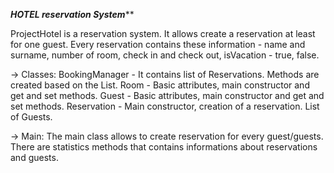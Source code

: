 *********HOTEL reservation System***********

ProjectHotel is a reservation system. It allows create a reservation at least for one guest.
Every reservation contains these information - name and surname, number of room, check in and check out, isVacation - true, false.

-> Classes:
BookingManager - It contains list of Reservations. Methods are created based on the List.
Room - Basic attributes, main constructor and get and set methods.
Guest - Basic attributes, main constructor and get and set methods.
Reservation - Main constructor, creation of a reservation. List of Guests.

-> Main:
The main class allows to create reservation for every guest/guests.
There are statistics methods that contains informations about reservations and guests.
